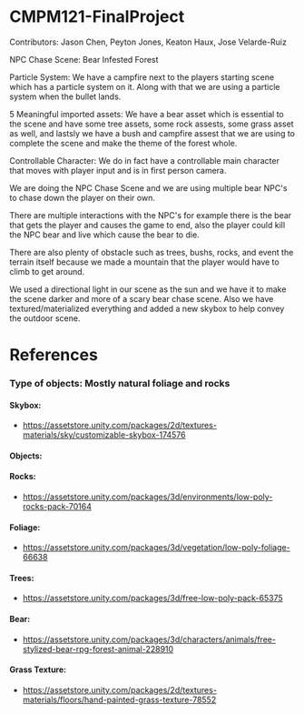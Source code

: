 # CMPM121-FinalProject

Contributors: Jason Chen, Peyton Jones, Keaton Haux, Jose Velarde-Ruiz

NPC Chase Scene: Bear Infested Forest

Particle System: We have a campfire next to the players starting scene which has a particle system on it.
	Along with that we are using a particle system when the bullet lands.

5 Meaningful imported assets: We have a bear asset which is essential to the scene and have some tree assets,
	some rock assests, some grass asset as well, and lastsly we have a bush and campfire assest that we are
	using to complete the scene and make the theme of the forest whole.

Controllable Character: We do in fact have a controllable main character that moves with player input and is
	in first person camera.

We are doing the NPC Chase Scene and we are using multiple bear NPC's to chase down the player on their own.
	
There are multiple interactions with the NPC's for example there is the bear that gets the player and causes 
	the game to end, also the player could kill the NPC bear and live which cause the bear to die.

There are also plenty of obstacle such as trees, bushs, rocks, and event the terrain itself because we made a
	mountain that the player would have to climb to get around.

We used a directional light in our scene as the sun and we have it to make the scene darker and more of a
	scary bear chase scene. Also we have textured/materialized everything and added a new skybox to help
	convey the outdoor scene.
# References

### Type of objects: Mostly natural foliage and rocks

#### Skybox:
- https://assetstore.unity.com/packages/2d/textures-materials/sky/customizable-skybox-174576


#### Objects:

#### Rocks:
- https://assetstore.unity.com/packages/3d/environments/low-poly-rocks-pack-70164

#### Foliage:
- https://assetstore.unity.com/packages/3d/vegetation/low-poly-foliage-66638

#### Trees:
- https://assetstore.unity.com/packages/3d/free-low-poly-pack-65375

#### Bear:
- https://assetstore.unity.com/packages/3d/characters/animals/free-stylized-bear-rpg-forest-animal-228910

#### Grass Texture:
- https://assetstore.unity.com/packages/2d/textures-materials/floors/hand-painted-grass-texture-78552